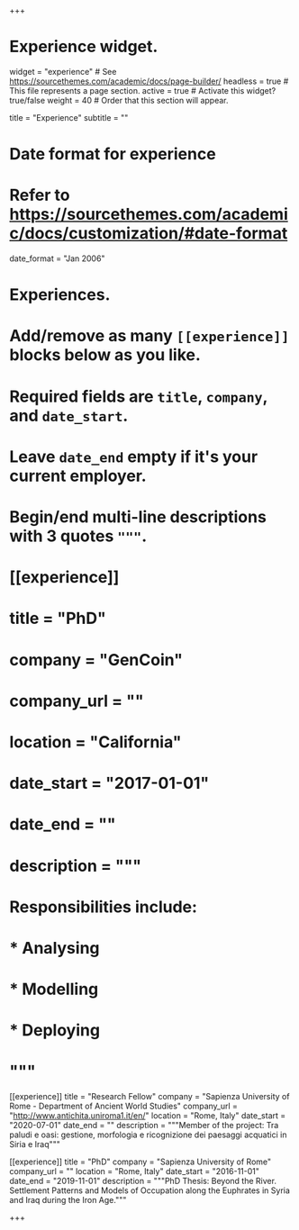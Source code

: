 +++
# Experience widget.
widget = "experience"  # See https://sourcethemes.com/academic/docs/page-builder/
headless = true  # This file represents a page section.
active = true  # Activate this widget? true/false
weight = 40  # Order that this section will appear.

title = "Experience"
subtitle = ""

# Date format for experience
#   Refer to https://sourcethemes.com/academic/docs/customization/#date-format
date_format = "Jan 2006"

# Experiences.
#   Add/remove as many `[[experience]]` blocks below as you like.
#   Required fields are `title`, `company`, and `date_start`.
#   Leave `date_end` empty if it's your current employer.
#   Begin/end multi-line descriptions with 3 quotes `"""`.
# [[experience]]
#   title = "PhD"
#   company = "GenCoin"
#   company_url = ""
#   location = "California"
#   date_start = "2017-01-01"
#   date_end = ""
#   description = """
#   Responsibilities include:
#   * Analysing
#   * Modelling
#   * Deploying
#   """

[[experience]]
  title = "Research Fellow"
  company = "Sapienza University of Rome - Department of Ancient World Studies"
  company_url = "http://www.antichita.uniroma1.it/en/"
  location = "Rome, Italy"
  date_start = "2020-07-01"
  date_end = ""
  description = """Member of the project: Tra paludi e oasi: gestione, morfologia e ricognizione dei paesaggi acquatici in Siria e Iraq"""  
  
  
[[experience]]
  title = "PhD"
  company = "Sapienza University of Rome"
  company_url = ""
  location = "Rome, Italy"
  date_start = "2016-11-01"
  date_end = "2019-11-01"
  description = """PhD Thesis: Beyond the River. Settlement Patterns and Models of Occupation along the Euphrates in Syria and Iraq during the Iron Age."""

+++
